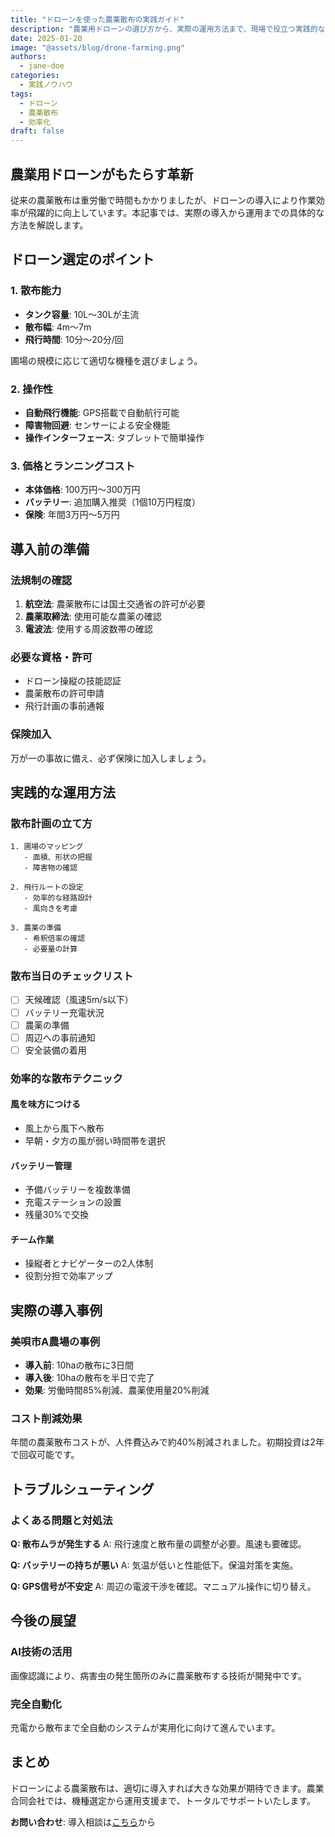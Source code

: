 ```yaml
---
title: "ドローンを使った農薬散布の実践ガイド"
description: "農業用ドローンの選び方から、実際の運用方法まで、現場で役立つ実践的なノウハウを紹介"
date: 2025-01-20
image: "@assets/blog/drone-farming.png"
authors:
  - jane-doe
categories:
  - 実践ノウハウ
tags:
  - ドローン
  - 農薬散布
  - 効率化
draft: false
---
```


## 農業用ドローンがもたらす革新

従来の農薬散布は重労働で時間もかかりましたが、ドローンの導入により作業効率が飛躍的に向上しています。本記事では、実際の導入から運用までの具体的な方法を解説します。

## ドローン選定のポイント

### 1. 散布能力
- **タンク容量**: 10L〜30Lが主流
- **散布幅**: 4m〜7m
- **飛行時間**: 10分〜20分/回

圃場の規模に応じて適切な機種を選びましょう。

### 2. 操作性
- **自動飛行機能**: GPS搭載で自動航行可能
- **障害物回避**: センサーによる安全機能
- **操作インターフェース**: タブレットで簡単操作

### 3. 価格とランニングコスト
- **本体価格**: 100万円〜300万円
- **バッテリー**: 追加購入推奨（1個10万円程度）
- **保険**: 年間3万円〜5万円

## 導入前の準備

### 法規制の確認
1. **航空法**: 農薬散布には国土交通省の許可が必要
2. **農薬取締法**: 使用可能な農薬の確認
3. **電波法**: 使用する周波数帯の確認

### 必要な資格・許可
- ドローン操縦の技能認証
- 農薬散布の許可申請
- 飛行計画の事前通報

### 保険加入
万が一の事故に備え、必ず保険に加入しましょう。

## 実践的な運用方法

### 散布計画の立て方
```
1. 圃場のマッピング
   - 面積、形状の把握
   - 障害物の確認
   
2. 飛行ルートの設定
   - 効率的な経路設計
   - 風向きを考慮
   
3. 農薬の準備
   - 希釈倍率の確認
   - 必要量の計算
```

### 散布当日のチェックリスト
- [ ] 天候確認（風速5m/s以下）
- [ ] バッテリー充電状況
- [ ] 農薬の準備
- [ ] 周辺への事前通知
- [ ] 安全装備の着用

### 効率的な散布テクニック

#### 風を味方につける
- 風上から風下へ散布
- 早朝・夕方の風が弱い時間帯を選択

#### バッテリー管理
- 予備バッテリーを複数準備
- 充電ステーションの設置
- 残量30%で交換

#### チーム作業
- 操縦者とナビゲーターの2人体制
- 役割分担で効率アップ

## 実際の導入事例

### 美唄市A農場の事例
- **導入前**: 10haの散布に3日間
- **導入後**: 10haの散布を半日で完了
- **効果**: 労働時間85%削減、農薬使用量20%削減

### コスト削減効果
年間の農薬散布コストが、人件費込みで約40%削減されました。初期投資は2年で回収可能です。

## トラブルシューティング

### よくある問題と対処法

**Q: 散布ムラが発生する**
A: 飛行速度と散布量の調整が必要。風速も要確認。

**Q: バッテリーの持ちが悪い**
A: 気温が低いと性能低下。保温対策を実施。

**Q: GPS信号が不安定**
A: 周辺の電波干渉を確認。マニュアル操作に切り替え。

## 今後の展望

### AI技術の活用
画像認識により、病害虫の発生箇所のみに農薬散布する技術が開発中です。

### 完全自動化
充電から散布まで全自動のシステムが実用化に向けて進んでいます。

## まとめ

ドローンによる農薬散布は、適切に導入すれば大きな効果が期待できます。農業合同会社では、機種選定から運用支援まで、トータルでサポートいたします。

**お問い合わせ**: 導入相談は[こちら](/contact)から